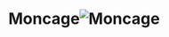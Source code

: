 # Moncage![Moncage](https://user-images.githubusercontent.com/11438971/185073213-834ca453-9624-4ab3-a23d-ffe085447e19.png)
